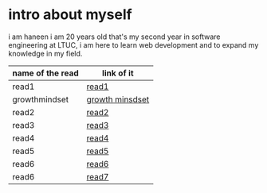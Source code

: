 
# intro about myself
i am haneen i am 20 years old that's my second year in software engineering at LTUC, i am here to learn web development and to expand my knowledge in my field.

name of the read | link of it 
 ------------ | ------------- 
  read1 | [read1](https://haneen-izz.github.io/reading-notes/read1) 
  growthmindset | [growth minsdset](https://haneen-izz.github.io/reading-notes/growthmindset) 
  read2 |[read2](https://haneen-izz.github.io/reading-notes/read2)  
  read3| [read3](https://haneen-izz.github.io/reading-notes/read3)
  read4| [read4](https://haneen-izz.github.io/reading-notes/read4) 
  read5| [read5](https://haneen-izz.github.io/reading-notes/read5) 
  read6| [read6](https://haneen-izz.github.io/reading-notes/read6) 
  read6| [read7](https://haneen-izz.github.io/reading-notes/read7) 




 

  

 
 

